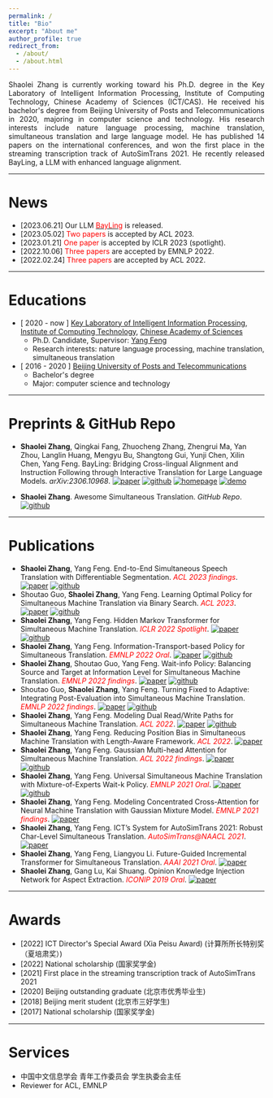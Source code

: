 ```yaml
---
permalink: /
title: "Bio"
excerpt: "About me"
author_profile: true
redirect_from: 
  - /about/
  - /about.html
---
```


<p style="text-align:justify; text-justify:inter-ideograph;">
Shaolei Zhang is currently working toward his Ph.D. degree in the Key Laboratory of Intelligent Information Processing, Institute of Computing Technology, Chinese Academy of Sciences (ICT/CAS). He received his bachelor's degree from Beijing University of Posts and Telecommunications in 2020, majoring in computer science and technology. His research interests include nature language processing, machine translation, simultaneous translation and large language model. He has published 14 papers on the international conferences, and won the first place in the streaming transcription track of AutoSimTrans 2021. He recently released BayLing, a LLM with enhanced language alignment.
</p>


------

News
======

- [2023.06.21]	Our LLM [<font color=red>BayLing</font>](http://nlp.ict.ac.cn/bayling) is released.
- [2023.05.02]	<font color=red>Two papers</font> is accepted by ACL 2023.
- [2023.01.21]	<font color=red>One paper</font> is accepted by ICLR 2023 (spotlight).
- [2022.10.06]	<font color=red>Three papers</font> are accepted by EMNLP 2022.
- [2022.02.24]	<font color=red>Three papers</font> are accepted by ACL 2022.

------

Educations
======

- \[ 2020 - now \] [Key Laboratory of Intelligent Information Processing](http://iip.ict.ac.cn/), [Institute of Computing Technology](https://www.cas.cn/), [Chinese Academy of Sciences](https://www.cas.cn/)
  - Ph.D. Candidate, Supervisor: [Yang Feng](https://people.ucas.edu.cn/~yangfeng?language=en)
  - Research interests: nature language processing, machine translation, simultaneous translation
- [ 2016 - 2020 ] [Beijing University of Posts and Telecommunications](http://www.bupt.edu.cn/)
  - Bachelor's degree
  - Major: computer science and technology

------

Preprints & GitHub Repo
======

- **Shaolei Zhang**, Qingkai Fang, Zhuocheng Zhang, Zhengrui Ma, Yan Zhou, Langlin Huang, Mengyu Bu, Shangtong Gui, Yunji Chen, Xilin Chen, Yang Feng. BayLing: Bridging Cross-lingual Alignment and Instruction Following through Interactive Translation for Large Language Models. *arXiv:2306.10968*. [![paper](https://img.shields.io/badge/Paper-green.svg)](https://arxiv.org/abs/2306.10968) [![github](https://img.shields.io/badge/Code-orange.svg)](http://nlp.ict.ac.cn/bayling) [![homepage](https://img.shields.io/badge/BayLing-Homepage-ff69b4.svg)](http://nlp.ict.ac.cn/bayling) [![demo](https://img.shields.io/badge/BayLing-Demo-blue.svg)](http://nlp.ict.ac.cn/bayling/demo) 

- **Shaolei Zhang**. Awesome Simultaneous Translation. *GitHub Repo*. [![github](https://img.shields.io/badge/GitHub-Repo-orange.svg)](https://github.com/zhangshaolei1998/Awesome-Simultaneous-Translation)

------

Publications
======
- **Shaolei Zhang**, Yang Feng. End-to-End Simultaneous Speech Translation with Differentiable Segmentation. *<font color=red>ACL 2023 findings</font>*.    [![paper](https://img.shields.io/badge/Paper-green.svg)](https://arxiv.org/pdf/2305.16093.pdf) [![github](https://img.shields.io/badge/Code-orange.svg)](https://github.com/ictnlp/DiSeg)
- Shoutao Guo, **Shaolei Zhang**, Yang Feng. Learning Optimal Policy for Simultaneous Machine Translation via Binary Search. *<font color=red>ACL 2023</font>*.    [![paper](https://img.shields.io/badge/Paper-green.svg)](https://arxiv.org/pdf/2305.12774.pdf) [![github](https://img.shields.io/badge/Code-orange.svg)](https://github.com/ictnlp/BS-SiMT)
- **Shaolei Zhang**, Yang Feng. Hidden Markov Transformer for Simultaneous Machine Translation. *<font color=red>ICLR 2022 Spotlight</font>*.    [![paper](https://img.shields.io/badge/Paper-green.svg)](https://openreview.net/pdf?id=9y0HFvaAYD6) [![github](https://img.shields.io/badge/Code-orange.svg)](https://github.com/ictnlp/HMT)
- **Shaolei Zhang**, Yang Feng. Information-Transport-based Policy for Simultaneous Translation. *<font color=red>EMNLP 2022 Oral</font>*.    [![paper](https://img.shields.io/badge/Paper-green.svg)](https://arxiv.org/pdf/2210.12357.pdf) [![github](https://img.shields.io/badge/Code-orange.svg)](https://github.com/ictnlp/ITST)
- **Shaolei Zhang**, Shoutao Guo, Yang Feng. Wait-info Policy: Balancing Source and Target at Information Level for Simultaneous Machine Translation. *<font color=red>EMNLP 2022 findings</font>*.    [![paper](https://img.shields.io/badge/Paper-green.svg)](https://arxiv.org/pdf/2210.11220.pdf) [![github](https://img.shields.io/badge/Code-orange.svg)](https://github.com/ictnlp/Wait-info)
- Shoutao Guo, **Shaolei Zhang**, Yang Feng. Turning Fixed to Adaptive: Integrating Post-Evaluation into Simultaneous Machine Translation. *<font color=red>EMNLP 2022 findings</font>*.    [![paper](https://img.shields.io/badge/Paper-green.svg)](https://arxiv.org/pdf/2210.11900.pdf) [![github](https://img.shields.io/badge/Code-orange.svg)](https://github.com/ictnlp/PED-SiMT)
- **Shaolei Zhang**, Yang Feng. Modeling Dual Read/Write Paths for Simultaneous Machine Translation. *<font color=red>ACL 2022</font>*.    [![paper](https://img.shields.io/badge/Paper-green.svg)](https://aclanthology.org/2022.acl-long.176.pdf) [![github](https://img.shields.io/badge/Code-orange.svg)](https://github.com/ictnlp/Dual-Path)
- **Shaolei Zhang**, Yang Feng. Reducing Position Bias in Simultaneous Machine Translation with Length-Aware Framework. *<font color=red>ACL 2022</font>*.    [![paper](https://img.shields.io/badge/Paper-green.svg)](https://aclanthology.org/2022.acl-long.467.pdf)
- **Shaolei Zhang**, Yang Feng. Gaussian Multi-head Attention for Simultaneous Machine Translation. *<font color=red>ACL 2022 findings</font>*.    [![paper](https://img.shields.io/badge/Paper-green.svg)](https://aclanthology.org/2022.findings-acl.238.pdf) [![github](https://img.shields.io/badge/Code-orange.svg)](https://github.com/ictnlp/GMA)
- **Shaolei Zhang**, Yang Feng. Universal Simultaneous Machine Translation with Mixture-of-Experts Wait-k Policy. *<font color=red>EMNLP 2021 Oral</font>*.    [![paper](https://img.shields.io/badge/Paper-green.svg)](https://aclanthology.org/2021.emnlp-main.581.pdf) [![github](https://img.shields.io/badge/Code-orange.svg)](https://github.com/ictnlp/MoE-Waitk)
- **Shaolei Zhang**, Yang Feng. Modeling Concentrated Cross-Attention for Neural Machine Translation with Gaussian Mixture Model. *<font color=red>EMNLP 2021 findings</font>*.    [![paper](https://img.shields.io/badge/Paper-green.svg)](https://aclanthology.org/2021.findings-emnlp.121.pdf) 
- **Shaolei Zhang**, Yang Feng. ICT’s System for AutoSimTrans 2021: Robust Char-Level Simultaneous Translation. *<font color=red>AutoSimTrans@NAACL 2021</font>*.    [![paper](https://img.shields.io/badge/Paper-green.svg)](https://aclanthology.org/2021.autosimtrans-1.1.pdf)
- **Shaolei Zhang**, Yang Feng, Liangyou Li. Future-Guided Incremental Transformer for Simultaneous Translation. *<font color=red>AAAI 2021 Oral</font>*.    [![paper](https://img.shields.io/badge/Paper-green.svg)](https://arxiv.org/pdf/2012.12465.pdf)
- **Shaolei Zhang**, Gang Lu, Kai Shuang. Opinion Knowledge Injection Network for Aspect Extraction. *<font color=red>ICONIP 2019 Oral</font>*.    [![paper](https://img.shields.io/badge/Paper-green.svg)](https://link.springer.com/chapter/10.1007/978-3-030-36711-4_56)

------

Awards
======
- [2022]	ICT Director's Special Award (Xia Peisu Award) (计算所所长特别奖（夏培肃奖）)
- [2022]	National scholarship (国家奖学金)
- [2021]	First place in the streaming transcription track of AutoSimTrans 2021
- [2020]	Beijing outstanding graduate (北京市优秀毕业生)
- [2018]	Beijing merit student (北京市三好学生)
- [2017]	National scholarship (国家奖学金)

------

Services
======
- 中国中文信息学会 青年工作委员会 学生执委会主任
- Reviewer for ACL, EMNLP
